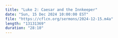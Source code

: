 ```yaml
---
title: "Luke 2: Caesar and the Innkeeper"
date: "Sun, 15 Dec 2024 10:00:00 EST"
file: "https://cflcn.org/sermons/2024-12-15.m4a"
length: "13131369"
duration: "28:10"
---
```

